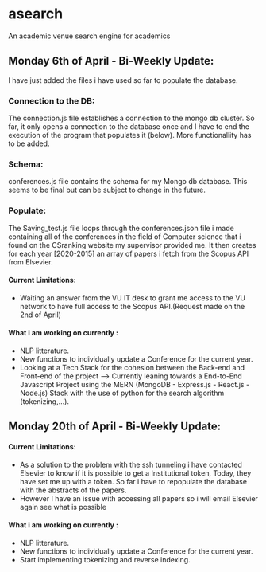 # asearch
An academic venue search engine for academics


## Monday 6th of April - Bi-Weekly Update:
I have just added the files i have used so far to populate the database.


### Connection to the DB:
The connection.js file establishes a connection to the mongo db cluster. So far, it only opens a connection to the database once and I have to end the execution of the program that populates it (below). More functionallity has to be added.

### Schema:
conferences.js file contains the schema for my Mongo db database. This seems to be final but can be subject to change in the future.

### Populate: 
The Saving_test.js file loops through the conferences.json file i made containing all of the conferences in the field of Computer science that i found on the CSranking website my supervisor provided me. It then creates for each year [2020-2015]
an array of papers i fetch from the Scopus API from Elsevier. 

#### Current Limitations: 
- Waiting an answer from the  VU IT desk to grant me access to the VU network to have full access to the Scopus API.(Request made on the 2nd of April)

#### What i am working on currently : 
- NLP litterature.
- New functions to individually update a Conference for the current year. 
- Looking at a Tech Stack for the cohesion between the Back-end and Front-end of the project --> Currently leaning towards a End-to-End Javascript Project using the MERN (MongoDB - Express.js - React.js - Node.js) Stack with the use of python for the search algorithm (tokenizing,...).


## Monday 20th of April - Bi-Weekly Update:



#### Current Limitations: 
- As a solution to the problem with the ssh tunneling i have contacted Elsevier to know if it is possible to get a Institutional token, Today, they have set me up with a token. So far i have to repopulate the database with the abstracts of the papers.
- However I have an issue with accessing all papers so i will email Elsevier again see what is possible 

#### What i am working on currently : 
- NLP litterature.
- New functions to individually update a Conference for the current year. 
- Start implementing tokenizing and reverse indexing.
